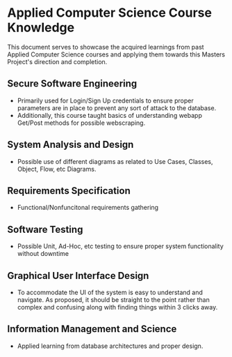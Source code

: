 # Applied Computer Science Course Knowledge
This document serves to showcase the acquired learnings from past Applied Computer Science courses and applying them towards this Masters Project's direction and completion.

## Secure Software Engineering
- Primarily used for Login/Sign Up credentials to ensure proper parameters are in place to prevent any sort of attack to the database.
- Additionally, this course taught basics of understanding webapp Get/Post methods for possible webscraping.

## System Analysis and Design
- Possible use of different diagrams as related to Use Cases, Classes, Object, Flow, etc Diagrams.

## Requirements Specification
- Functional/Nonfuncitonal requirements gathering

## Software Testing
- Possible Unit, Ad-Hoc, etc testing to ensure proper system functionality without downtime

## Graphical User Interface Design
- To accommodate the UI of the system is easy to understand and navigate. As proposed, it should be straight to the point rather than complex and confusing along with finding things within 3 clicks away.

## Information Management and Science
- Applied learning from database architectures and proper design.

